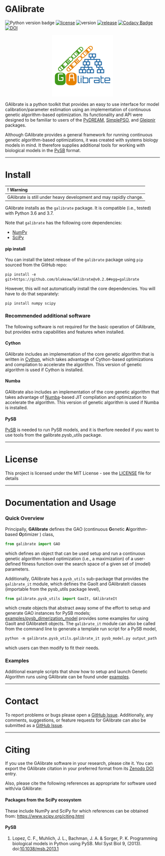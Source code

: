 # GAlibrate

![Python version badge](https://img.shields.io/badge/python-3.6,3.7-blue.svg)
[![license](https://img.shields.io/github/license/blakeaw/GAlibrate.svg)](LICENSE)
![version](https://img.shields.io/badge/version-0.2.0-orange.svg)
[![release](https://img.shields.io/github/release-pre/blakeaw/GAlibrate.svg)](https://github.com/blakeaw/GAlibrate/releases/tag/v0.2.0)
[![Codacy Badge](https://api.codacy.com/project/badge/Grade/6cdd91c06b11458384becb85db9adb15)](https://www.codacy.com/app/blakeaw1102/GAlibrate?utm_source=github.com&amp;utm_medium=referral&amp;utm_content=blakeaw/GAlibrate&amp;utm_campaign=Badge_Grade)
[![DOI](https://zenodo.org/badge/197295657.svg)](https://zenodo.org/badge/latestdoi/197295657)

<p align="center">
  <img width="200" height="200" src="./images/GAlibrate_logo.png">
</p>

GAlibrate is a python toolkit that provides an easy to use interface for model calibration/parameter estimation using an implementation of continuous genetic algorithm-based optimization. Its functionality and API were designed to be familiar to users of the [PyDREAM](https://github.com/LoLab-VU/PyDREAM), [SimplePSO](https://github.com/LoLab-VU/ParticleSwarmOptimization), and [Gleipnir](https://github.com/LoLab-VU/Gleipnir) packages.

Although GAlibrate provides a general framework for running continuous
genetic algorithm-based optimizations, it was created with systems biology models in mind. It therefore supplies additional tools for working with biological models in the [PySB](http://pysb.org/) format.

------

# Install

| **! Warning** |
| :--- |
|  GAlibrate is still under heavy development and may rapidly change. |

GAlibrate installs as the `galibrate` package. It is compatible (i.e., tested) with Python 3.6 and 3.7.

Note that `galibrate` has the following core dependencies:
   * [NumPy](http://www.numpy.org/)
   * [SciPy](https://www.scipy.org/)

#### pip install
You can install the latest release of the `galibrate` package using `pip` sourced from the GitHub repo:
```
pip install -e git+https://github.com/blakeaw/GAlibrate@v0.2.0#egg=galibrate
```
However, this will not automatically install the core dependencies. You will have to do that separately:
```
pip install numpy scipy
```

### Recommended additional software

The following software is not required for the basic operation of GAlibrate, but provides extra capabilities and features when installed.

#### Cython
GAlibrate includes an implementation of the core genetic algorithm that is written in   [Cython](https://cython.org/), which takes advantage of Cython-based optimizations and compilation to accelerate the algorithm. This version of genetic algorithm is used if Cython is installed.

#### Numba
GAlibrate also includes an implementation of the core genetic algorithm that takes advantage of [Numba](https://numba.pydata.org/)-based JIT compilation and optimization to accelerate the algorithm. This version of genetic algorithm is used if Numba is installed.

#### PySB
[PySB](http://pysb.org/) is needed to run PySB models, and it is therfore needed if you want to use tools from the galibrate.pysb_utils package.

------

# License

This project is licensed under the MIT License - see the [LICENSE](LICENSE) file for details

------

# Documentation and Usage

### Quick Overview
Principally, **GAlibrate** defines the GAO (continuous **G**enetic **A**lgorithm-based **O**ptimizer ) class,
```python
from galibrate import GAO
```
which defines an object that can be used setup and run a continuous genetic algorithm-based optimization (i.e., a maximization) of a user-defined fitness function over the search space of a given set of (model) parameters.

Additionally, GAlibrate has a `pysb_utils` sub-package that provides the
`galibrate_it` module, which defines the GaoIt and GAlibrateIt classes (importable from the pysb_utils package level),
```python
from galibrate.pysb_utils import GaoIt, GAlibrateIt
```  
which create objects that abstract away some of the effort to setup and generate GAO instances for PySB models; [examples/pysb_dimerization_model](./examples/pysb_dimerization_model) provides some
examples for using GaoIt and GAlibrateIt objects. The `galibrate_it` module can also be called from the command line to generate a template run script for a PySB model,
```python
python -m galibrate.pysb_utils.galibrate_it pysb_model.py output_path
```
which users can then modify to fit their needs.

### Examples
Additional example scripts that show how to setup and launch Genetic Algorithm runs using GAlibrate can be found under [examples](./examples).

------

# Contact

To report problems or bugs please open a
[GitHub Issue](https://github.com/blakeaw/GAlibrate/issues). Additionally, any
comments, suggestions, or feature requests for GAlibrate can also be submitted as a
[GitHub Issue](https://github.com/blakeaw/GAlibrate/issues).

------

# Citing

If you use the GAlibrate software in your research, please cite it. You can export the  GAlibrate citation in your preferred format from its [Zenodo DOI](https://doi.org/10.5281/zenodo.3345232) entry.

Also, please cite the following references as appropriate for software used with/via GAlibrate:

#### Packages from the SciPy ecosystem

These include NumPy and SciPy for which references can be obtained from:
https://www.scipy.org/citing.html

#### PySB
  1. Lopez, C. F., Muhlich, J. L., Bachman, J. A. & Sorger, P. K. Programming biological models in Python using PySB. Mol Syst Biol 9, (2013). doi:[10.1038/msb.2013.1](dx.doi.org/10.1038/msb.2013.1)
